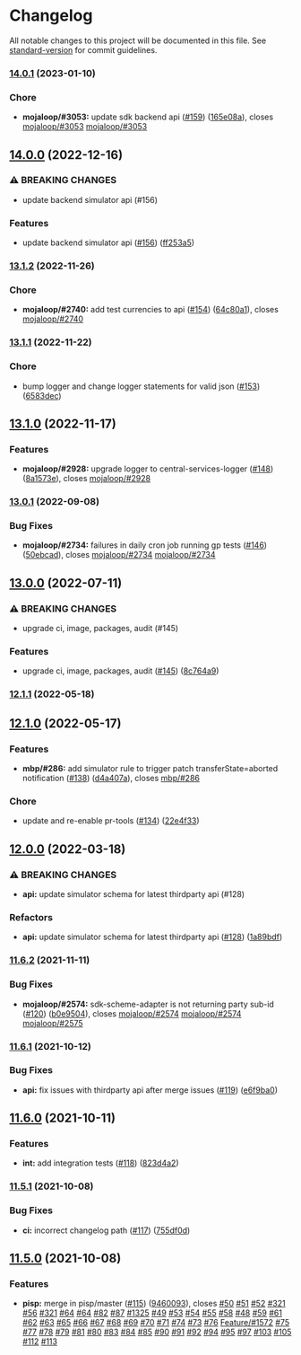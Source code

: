 # Changelog

All notable changes to this project will be documented in this file. See [standard-version](https://github.com/conventional-changelog/standard-version) for commit guidelines.

### [14.0.1](https://github.com/mojaloop/mojaloop-simulator/compare/v14.0.0...v14.0.1) (2023-01-10)


### Chore

* **mojaloop/#3053:** update sdk backend api ([#159](https://github.com/mojaloop/mojaloop-simulator/issues/159)) ([165e08a](https://github.com/mojaloop/mojaloop-simulator/commit/165e08ac10e5dbf119b917e443b628f9ace5279e)), closes [mojaloop/#3053](https://github.com/mojaloop/mojaloop-simulator/issues/3053) [mojaloop/#3053](https://github.com/mojaloop/mojaloop-simulator/issues/3053)

## [14.0.0](https://github.com/mojaloop/mojaloop-simulator/compare/v13.1.2...v14.0.0) (2022-12-16)


### ⚠ BREAKING CHANGES

* update backend simulator api (#156)

### Features

* update backend simulator api ([#156](https://github.com/mojaloop/mojaloop-simulator/issues/156)) ([ff253a5](https://github.com/mojaloop/mojaloop-simulator/commit/ff253a5c9199de8aa1cdfa32740c08b64d348f35))

### [13.1.2](https://github.com/mojaloop/mojaloop-simulator/compare/v13.1.1...v13.1.2) (2022-11-26)


### Chore

* **mojaloop/#2740:** add test currencies to api ([#154](https://github.com/mojaloop/mojaloop-simulator/issues/154)) ([64c80a1](https://github.com/mojaloop/mojaloop-simulator/commit/64c80a12559276da74617b6cdeff5a27e10c9e81)), closes [mojaloop/#2740](https://github.com/mojaloop/mojaloop-simulator/issues/2740)

### [13.1.1](https://github.com/mojaloop/mojaloop-simulator/compare/v13.1.0...v13.1.1) (2022-11-22)


### Chore

* bump logger and change logger statements for valid json ([#153](https://github.com/mojaloop/mojaloop-simulator/issues/153)) ([6583dec](https://github.com/mojaloop/mojaloop-simulator/commit/6583dec2e76ec45bd100650813bee905eb94ca9a))

## [13.1.0](https://github.com/mojaloop/mojaloop-simulator/compare/v13.0.1...v13.1.0) (2022-11-17)


### Features

* **mojaloop/#2928:** upgrade logger to central-services-logger ([#148](https://github.com/mojaloop/mojaloop-simulator/issues/148)) ([8a1573e](https://github.com/mojaloop/mojaloop-simulator/commit/8a1573ec984d994777de773a678024476dc0fb35)), closes [mojaloop/#2928](https://github.com/mojaloop/mojaloop-simulator/issues/2928)

### [13.0.1](https://github.com/mojaloop/mojaloop-simulator/compare/v13.0.0...v13.0.1) (2022-09-08)


### Bug Fixes

* **mojaloop/#2734:** failures in daily cron job running gp tests ([#146](https://github.com/mojaloop/mojaloop-simulator/issues/146)) ([50ebcad](https://github.com/mojaloop/mojaloop-simulator/commit/50ebcadf961aacacebed6d5970f10944a348257c)), closes [mojaloop/#2734](https://github.com/mojaloop/mojaloop-simulator/issues/2734) [mojaloop/#2734](https://github.com/mojaloop/mojaloop-simulator/issues/2734)

## [13.0.0](https://github.com/mojaloop/mojaloop-simulator/compare/v12.1.1...v13.0.0) (2022-07-11)


### ⚠ BREAKING CHANGES

* upgrade ci, image, packages, audit (#145)

### Features

* upgrade ci, image, packages, audit ([#145](https://github.com/mojaloop/mojaloop-simulator/issues/145)) ([8c764a9](https://github.com/mojaloop/mojaloop-simulator/commit/8c764a990dc22a34ce53046d62056e6215e81f39))

### [12.1.1](https://github.com/mojaloop/mojaloop-simulator/compare/v12.1.0...v12.1.1) (2022-05-18)

## [12.1.0](https://github.com/mojaloop/mojaloop-simulator/compare/v12.0.0...v12.1.0) (2022-05-17)


### Features

* **mbp/#286:** add simulator rule to trigger patch transferState=aborted notification ([#138](https://github.com/mojaloop/mojaloop-simulator/issues/138)) ([d4a407a](https://github.com/mojaloop/mojaloop-simulator/commit/d4a407aad73c4eef353fddf324db212d97f3b3f6)), closes [mbp/#286](https://github.com/mbp/mojaloop-simulator/issues/286)


### Chore

* update and re-enable pr-tools ([#134](https://github.com/mojaloop/mojaloop-simulator/issues/134)) ([22e4f33](https://github.com/mojaloop/mojaloop-simulator/commit/22e4f335b3c6758101d22ea98a5a5c89919987a0))

## [12.0.0](https://github.com/mojaloop/mojaloop-simulator/compare/v11.6.2...v12.0.0) (2022-03-18)


### ⚠ BREAKING CHANGES

* **api:** update simulator schema for latest thirdparty api (#128)

### Refactors

* **api:** update simulator schema for latest thirdparty api ([#128](https://github.com/mojaloop/mojaloop-simulator/issues/128)) ([1a89bdf](https://github.com/mojaloop/mojaloop-simulator/commit/1a89bdfc6a1103c468f3bd7cfb3502627e71f983))

### [11.6.2](https://github.com/mojaloop/mojaloop-simulator/compare/v11.6.1...v11.6.2) (2021-11-11)


### Bug Fixes

* **mojaloop/#2574:** sdk-scheme-adapter is not returning party sub-id ([#120](https://github.com/mojaloop/mojaloop-simulator/issues/120)) ([b0e9504](https://github.com/mojaloop/mojaloop-simulator/commit/b0e950468ceeb129dc62f7ad8fdb84c86bf12749)), closes [mojaloop/#2574](https://github.com/mojaloop/mojaloop-simulator/issues/2574) [mojaloop/#2574](https://github.com/mojaloop/mojaloop-simulator/issues/2574) [mojaloop/#2575](https://github.com/mojaloop/mojaloop-simulator/issues/2575)

### [11.6.1](https://github.com/mojaloop/mojaloop-simulator/compare/v11.6.0...v11.6.1) (2021-10-12)


### Bug Fixes

* **api:** fix issues with thirdparty api after merge issues ([#119](https://github.com/mojaloop/mojaloop-simulator/issues/119)) ([e6f9ba0](https://github.com/mojaloop/mojaloop-simulator/commit/e6f9ba07aa5378148c6bfd5d83099216b852fc44))

## [11.6.0](https://github.com/mojaloop/mojaloop-simulator/compare/v11.5.1...v11.6.0) (2021-10-11)


### Features

* **int:** add integration tests ([#118](https://github.com/mojaloop/mojaloop-simulator/issues/118)) ([823d4a2](https://github.com/mojaloop/mojaloop-simulator/commit/823d4a2399dbffa834e8f285aa800f260a5669a2))

### [11.5.1](https://github.com/mojaloop/mojaloop-simulator/compare/v11.5.0...v11.5.1) (2021-10-08)


### Bug Fixes

* **ci:** incorrect changelog path ([#117](https://github.com/mojaloop/mojaloop-simulator/issues/117)) ([755df0d](https://github.com/mojaloop/mojaloop-simulator/commit/755df0d889c387f54d0c0e44b39d93fb751df7c5))

## [11.5.0](https://github.com/mojaloop/mojaloop-simulator/compare/v11.4.3...v11.5.0) (2021-10-08)


### Features

* **pisp:** merge in pisp/master ([#115](https://github.com/mojaloop/mojaloop-simulator/issues/115)) ([9460093](https://github.com/mojaloop/mojaloop-simulator/commit/94600933bc503b15668c36b027a435d8c4bc930d)), closes [#50](https://github.com/mojaloop/mojaloop-simulator/issues/50) [#51](https://github.com/mojaloop/mojaloop-simulator/issues/51) [#52](https://github.com/mojaloop/mojaloop-simulator/issues/52) [#321](https://github.com/mojaloop/mojaloop-simulator/issues/321) [#56](https://github.com/mojaloop/mojaloop-simulator/issues/56) [#321](https://github.com/mojaloop/mojaloop-simulator/issues/321) [#64](https://github.com/mojaloop/mojaloop-simulator/issues/64) [#64](https://github.com/mojaloop/mojaloop-simulator/issues/64) [#82](https://github.com/mojaloop/mojaloop-simulator/issues/82) [#87](https://github.com/mojaloop/mojaloop-simulator/issues/87) [#1325](https://github.com/mojaloop/mojaloop-simulator/issues/1325) [#49](https://github.com/mojaloop/mojaloop-simulator/issues/49) [#53](https://github.com/mojaloop/mojaloop-simulator/issues/53) [#54](https://github.com/mojaloop/mojaloop-simulator/issues/54) [#55](https://github.com/mojaloop/mojaloop-simulator/issues/55) [#58](https://github.com/mojaloop/mojaloop-simulator/issues/58) [#48](https://github.com/mojaloop/mojaloop-simulator/issues/48) [#59](https://github.com/mojaloop/mojaloop-simulator/issues/59) [#61](https://github.com/mojaloop/mojaloop-simulator/issues/61) [#62](https://github.com/mojaloop/mojaloop-simulator/issues/62) [#63](https://github.com/mojaloop/mojaloop-simulator/issues/63) [#65](https://github.com/mojaloop/mojaloop-simulator/issues/65) [#66](https://github.com/mojaloop/mojaloop-simulator/issues/66) [#67](https://github.com/mojaloop/mojaloop-simulator/issues/67) [#68](https://github.com/mojaloop/mojaloop-simulator/issues/68) [#69](https://github.com/mojaloop/mojaloop-simulator/issues/69) [#70](https://github.com/mojaloop/mojaloop-simulator/issues/70) [#71](https://github.com/mojaloop/mojaloop-simulator/issues/71) [#74](https://github.com/mojaloop/mojaloop-simulator/issues/74) [#73](https://github.com/mojaloop/mojaloop-simulator/issues/73) [#76](https://github.com/mojaloop/mojaloop-simulator/issues/76) [Feature/#1572](https://github.com/Feature/mojaloop-simulator/issues/1572) [#75](https://github.com/mojaloop/mojaloop-simulator/issues/75) [#77](https://github.com/mojaloop/mojaloop-simulator/issues/77) [#78](https://github.com/mojaloop/mojaloop-simulator/issues/78) [#79](https://github.com/mojaloop/mojaloop-simulator/issues/79) [#81](https://github.com/mojaloop/mojaloop-simulator/issues/81) [#80](https://github.com/mojaloop/mojaloop-simulator/issues/80) [#83](https://github.com/mojaloop/mojaloop-simulator/issues/83) [#84](https://github.com/mojaloop/mojaloop-simulator/issues/84) [#85](https://github.com/mojaloop/mojaloop-simulator/issues/85) [#90](https://github.com/mojaloop/mojaloop-simulator/issues/90) [#91](https://github.com/mojaloop/mojaloop-simulator/issues/91) [#92](https://github.com/mojaloop/mojaloop-simulator/issues/92) [#94](https://github.com/mojaloop/mojaloop-simulator/issues/94) [#95](https://github.com/mojaloop/mojaloop-simulator/issues/95) [#97](https://github.com/mojaloop/mojaloop-simulator/issues/97) [#103](https://github.com/mojaloop/mojaloop-simulator/issues/103) [#105](https://github.com/mojaloop/mojaloop-simulator/issues/105) [#112](https://github.com/mojaloop/mojaloop-simulator/issues/112) [#113](https://github.com/mojaloop/mojaloop-simulator/issues/113)
